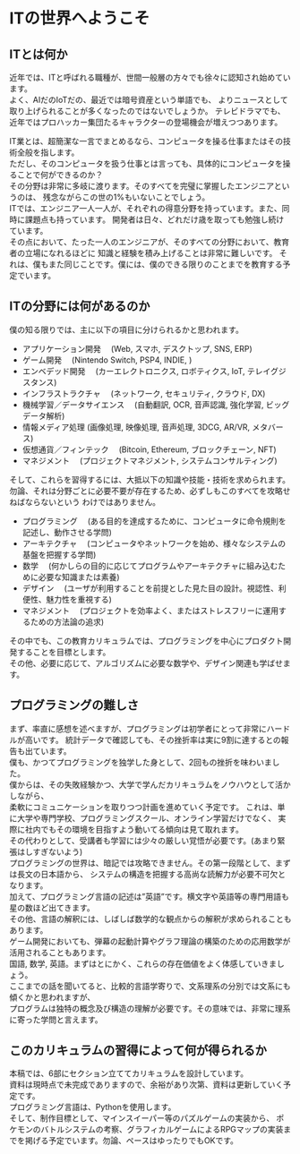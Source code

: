 # ITの世界へようこそ

## ITとは何か

近年では、ITと呼ばれる職種が、世間一般層の方々でも徐々に認知され始めています。  
よく、AIだのIoTだの、最近では暗号資産という単語でも、
よりニュースとして取り上げられることが多くなったのではないでしょうか。 
テレビドラマでも、近年ではプロハッカー集団たるキャラクターの登場機会が増えつつあります。  

IT業とは、超簡潔な一言でまとめるなら、コンピュータを操る仕事またはその技術全般を指します。  
ただし、そのコンピュータを扱う仕事とは言っても、具体的にコンピュータを操ることで何ができるのか？  
その分野は非常に多岐に渡ります。そのすべてを完璧に掌握したエンジニアというのは、
残念ながらこの世の1%もいないことでしょう。  
ITでは、エンジニア一人一人が、それぞれの得意分野を持っています。また、同時に課題点も持っています。
開発者は日々、どれだけ歳を取っても勉強し続けています。  
その点において、たった一人のエンジニアが、そのすべての分野において、教育者の立場になれるほどに
知識と経験を積み上げることは非常に難しいです。
それは、僕もまた同じことです。僕には、僕のできる限りのことまでを教育する予定でいます。    

## ITの分野には何があるのか

僕の知る限りでは、主に以下の項目に分けられるかと思われます。

- アプリケーション開発　 (Web, スマホ, デスクトップ, SNS, ERP)
- ゲーム開発　 (Nintendo Switch, PSP4, INDIE, )
- エンベデッド開発 　(カーエレクトロニクス, ロボティクス, IoT, テレイグジスタンス)
- インフラストラクチャ　 (ネットワーク, セキュリティ, クラウド, DX)
- 機械学習／データサイエンス　 (自動翻訳, OCR, 音声認識, 強化学習, ビッグデータ解析)
- 情報メディア処理 (画像処理, 映像処理, 音声処理, 3DCG, AR/VR, メタバース)
- 仮想通貨／フィンテック　 (Bitcoin, Ethereum, ブロックチェーン, NFT)
- マネジメント 　(プロジェクトマネジメント, システムコンサルティング)

そして、これらを習得するには、大抵以下の知識や技能・技術を求められます。  
勿論、それは分野ごとに必要不要が存在するため、必ずしもこのすべてを攻略せねばならないという
わけではありません。  

- プログラミング 　(ある目的を達成するために、コンピュータに命令規則を記述し、動作させる学問)
- アーキテクチャ 　(コンピュータやネットワークを始め、様々なシステムの基盤を把握する学問)
- 数学 　(何かしらの目的に応じてプログラムやアーキテクチャに組み込むために必要な知識または素養)
- デザイン 　(ユーザが利用することを前提とした見た目の設計。視認性、利便性、魅力性を重視する)
- マネジメント 　(プロジェクトを効率よく、またはストレスフリーに運用するための方法論の追求)

その中でも、この教育カリキュラムでは、プログラミングを中心にプロダクト開発することを目標とします。  
その他、必要に応じて、アルゴリズムに必要な数学や、デザイン関連も学ばせます。  

## プログラミングの難しさ

まず、率直に感想を述べますが、プログラミングは初学者にとって非常にハードルが高いです。
統計データで確認しても、その挫折率は実に9割に達するとの報告も出ています。  
僕も、かつてプログラミングを独学した身として、2回もの挫折を味わいました。  
僕からは、その失敗経験かつ、大学で学んだカリキュラムをノウハウとして活かしながら、  
柔軟にコミュニケーションを取りつつ計画を進めていく予定です。
これは、単に大学や専門学校、プログラミングスクール、オンライン学習だけでなく、
実際に社内でもその環境を目指すよう動いてる傾向は見て取れます。  
その代わりとして、受講者も学習には少々の厳しい覚悟が必要です。(あまり緊張はしすぎないよう)  
プログラミングの世界は、暗記では攻略できません。その第一段階として、まずは長文の日本語から、
システムの構造を把握する高尚な読解力が必要不可欠となります。  
加えて、プログラミング言語の記述は”英語”です。横文字や英語等の専門用語も星の数ほど出てきます。  
その他、言語の解釈には、しばしば数学的な観点からの解釈が求められることもあります。  
ゲーム開発においても、弾幕の起動計算やグラフ理論の構築のための応用数学が活用されることもあります。  
国語, 数学, 英語。まずはとにかく、これらの存在価値をよく体感していきましょう。  
ここまでの話を聞いてると、比較的言語学寄りで、文系理系の分別では文系にも傾くかと思われますが、  
プログラムは独特の概念及び構造の理解が必要です。その意味では、非常に理系に寄った学問と言えます。  

## このカリキュラムの習得によって何が得られるか

本稿では、6部にセクション立ててカリキュラムを設計しています。  
資料は現時点で未完成でありますので、余裕があり次第、資料は更新していく予定です。  
プログラミング言語は、Pythonを使用します。  
そして、制作目標として、マインスイーパー等のパズルゲームの実装から、
ポケモンのバトルシステムの考察、グラフィカルゲームによるRPGマップの実装までを掲げる予定でいます。勿論、ペースはゆったりでもOKです。
